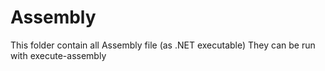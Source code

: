 # Assembly

This folder contain all Assembly file (as .NET executable)
They can be run with execute-assembly